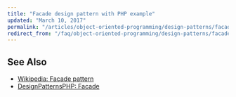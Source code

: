 ```yaml
---
title: "Facade design pattern with PHP example"
updated: "March 10, 2017"
permalink: "/articles/object-oriented-programming/design-patterns/facade/"
redirect_from: "/faq/object-oriented-programming/design-patterns/facade/"
---
```


## See Also

* [Wikipedia: Facade pattern](https://en.wikipedia.org/wiki/Facade_pattern)
* [DesignPatternsPHP: Facade](http://designpatternsphp.readthedocs.io/en/latest/Structural/Facade/README.html)
